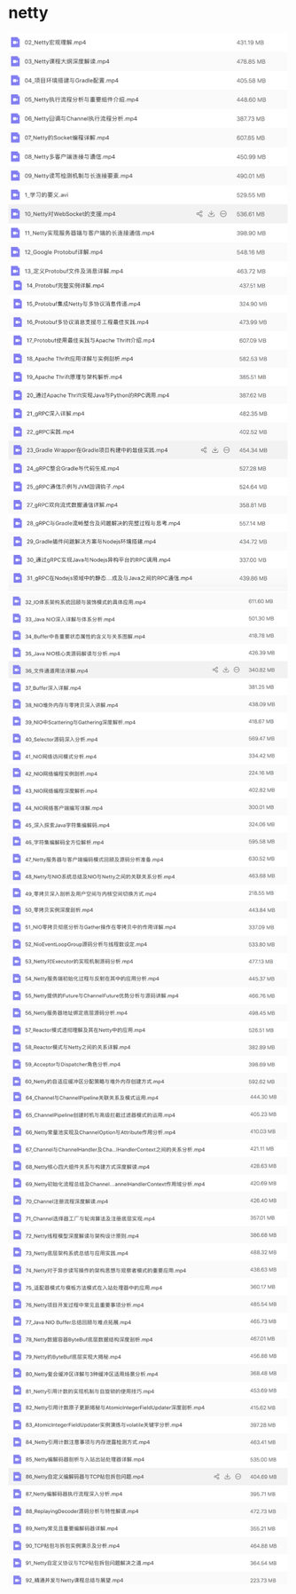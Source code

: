 # netty
![image](https://github.com/1244610964/netty/blob/master/1WX20181009-193141%402x.png)
![image](https://github.com/1244610964/netty/blob/master/2WX20181009-193455%402x.png)
![image](https://github.com/1244610964/netty/blob/master/3WX20181009-195340%402x.png)
![image](https://github.com/1244610964/netty/blob/master/4WX20181009-195359%402x.png)
